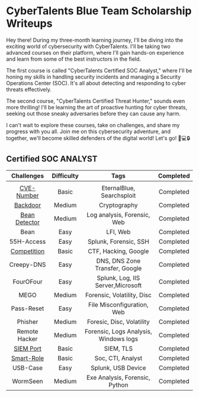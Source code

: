 # CyberTalents Blue Team Scholarship Writeups

Hey there! During my three-month learning journey, I'll be diving into the exciting world of cybersecurity with CyberTalents. I'll be taking two advanced courses on their platform, where I'll gain hands-on experience and learn from some of the best instructors in the field.

The first course is called "CyberTalents Certified SOC Analyst," where I'll be honing my skills in handling security incidents and managing a Security Operations Center (SOC). It's all about detecting and responding to cyber threats effectively.

The second course, "CyberTalents Certified Threat Hunter," sounds even more thrilling! I'll be learning the art of proactive hunting for cyber threats, seeking out those sneaky adversaries before they can cause any harm.

I can't wait to explore these courses, take on challenges, and share my progress with you all. Join me on this cybersecurity adventure, and together, we'll become skilled defenders of the digital world! Let's go! 🚀💻🔒




## Certified SOC ANALYST

| Challenges | Difficulty |                                                Tags                                                | Completed |
|:-------------:|:----------:|:--------------------------------------------------------------------------------------------------:|:---------:|
|               |            |                                                                                                    |           |
|     [CVE-Number](./Soc-analyst/CVE-Number/Readme.md)      |    Basic    |                                       EternalBlue, Searchsploit                                       | Completed |
|   [Backdoor](./Soc-analyst/Backdoor/Readme.md)   |   Medium   |                                            Cryptography                                            |        Completed   |
|    [Bean Detector](./Soc-analyst/Bean-Detector/Readme.md)    |    Medium    |                                 Log analysis, Forensic, Web                               | Completed |
|     Bean    |    Easy    |                                     LFI, Web                                     | Completed |
|    55H-Access    |    Easy    |                              Splunk, Forensic, SSH                             |  Completed|
|      [Competition](./Soc-analyst/Competition/Readme.md)     |    Basic    |                                 CTF, Hacking, Google                                  | Completed |
|     Creepy-DNS    |   Easy   |                               DNS, DNS Zone Transfer, Google                              |      Completed     |
|    FourOFour    |   Easy   |                                   Splunk,  Log, IIS Server,Microsoft                                   |      Completed     |
|     MEGO     |    Medium    |                                       Forensic, Volatility, Disc                                      | Completed |
|   Pass-Reset  |   Easy   |                                     File Misconfiguration, Web                                     |       Completed    |
|    Phisher    |    Medium    |                                     Foresic, Disc, Volatility                                     |        Completed   |
|      Remote Hacker     |   Medium   |                           Forensic, Logs Analysis, Windows logs                          |   Completed        |
|   [SIEM Port](./Soc-analyst/SIEM-Port/Readme.md)   |    Basic    |                                        SIEM, TLS                                       | Completed |
|     [Smart-Role](./Soc-analyst/Smart-Role/Readme.md)    |   Basic   |                                 Soc, CTI, Analyst                                 |         Completed  |
|     USB-Case    |    Easy    |                                   Splunk, USB Device                                   | Completed          |
|  WormSeen |   Medium   |                                     Exe Analysis, Forensic, Python                                    |       Completed    |
